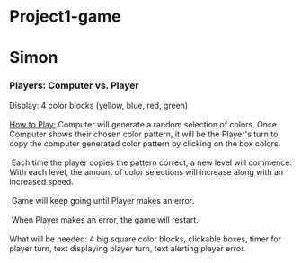 # Project1-game
<h1>Simon</h1>
<h3>Players: Computer vs. Player</h3>
Display: 4 color blocks (yellow, blue, red, green)<br></br>
<u>How to Play:</u>
Computer will generate a random selection of colors. Once Computer shows their chosen color pattern, it will be the Player's turn to copy the computer generated color pattern  by clicking on the box colors.<br></br>
&nbsp;Each time the player copies the pattern correct, a new level will commence. With each level, the amount of color selections will increase along with an increased speed.<br></br>
&nbsp;Game will keep going until Player makes an error.<br></br>
&nbsp;When Player makes an error, the game will restart.<br></br>
What will be needed: 4 big square color blocks, clickable boxes, timer for player turn, text displaying player turn, text alerting player error. 

